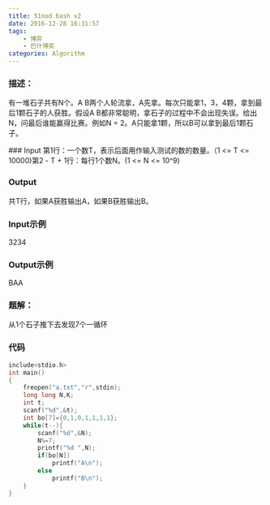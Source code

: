 ```yaml
---
title: 51nod bash v2
date: 2016-12-28 16:31:57
tags: 
    - 博弈
    - 巴什博奕
categories: Algorithm
---
```


### 描述：
有一堆石子共有N个。A B两个人轮流拿，A先拿。每次只能拿1，3，4颗，拿到最后1颗石子的人获胜。假设A B都非常聪明，拿石子的过程中不会出现失误。给出N，问最后谁能赢得比赛。例如N = 2。A只能拿1颗，所以B可以拿到最后1颗石子。

### Input
第1行：一个数T，表示后面用作输入测试的数的数量。（1 <= T <= 10000)第2 - T + 1行：每行1个数N。(1 <= N <= 10^9)

### Output
共T行，如果A获胜输出A，如果B获胜输出B。

### Input示例
3234
### Output示例
BAA
### 题解：

从1个石子推下去发现7个一循环

### 代码

```c++
include<stdio.h>
int main()
{
    freopen("a.txt","r",stdin);
    long long N,K;
    int t;
    scanf("%d",&t);
    int bo[7]={0,1,0,1,1,1,1};
    while(t--){
        scanf("%d",&N);
        N%=7;
        printf("%d ",N);
        if(bo[N])
        	printf("A\n");
        else
        	printf("B\n");
    }
}
```